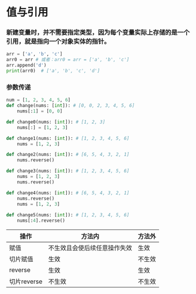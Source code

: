 # 值与引用
### 新建变量时，并不需要指定类型，因为每个变量实际上存储的是一个引用，就是指向一个对象实体的指针。
```python
arr = ['a', 'b', 'c']
arr0 = arr # 或者：arr0 = arr = ['a', 'b', 'c']
arr.append('d')
print(arr0)  # ['a', 'b', 'c', 'd']
```
### 参数传递
```python
num = [1, 2, 3, 4, 5, 6]
def change(nums: [int]): # [0, 0, 2, 3, 4, 5, 6]
    nums[:1] = [0, 0]

def change0(nums: [int]): # [1, 2, 3]
    nums[:] = [1, 2, 3]

def change1(nums: [int]): # [1, 2, 3, 4, 5, 6]
    nums = [1, 2, 3]

def change2(nums: [int]): # [6, 5, 4, 3, 2, 1]
    nums.reverse()

def change3(nums: [int]): # [1, 2, 3, 4, 5, 6]
    nums = [1, 2, 3]
    nums.reverse()

def change4(nums: [int]): # [6, 5, 4, 3, 2, 1]
    nums.reverse()
    nums = [1, 2, 3]
  
def change5(nums: [int]): # [1, 2, 3, 4, 5, 6]
    nums[:4].reverse()
```

| 操作        | 方法内            | 方法外 |
|-----------|----------------|-----|
| 赋值        | 不生效且会使后续任意操作失效 | 生效  |
| 切片赋值      | 生效             | 不生效 |
| reverse   | 生效             | 生效  |
| 切片reverse | 不生效            | 不生效 |